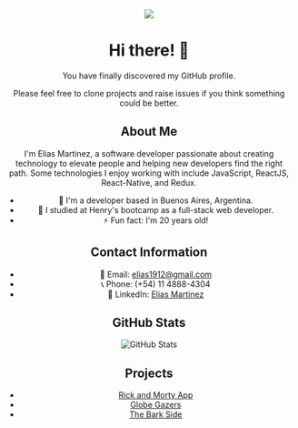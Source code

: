 <div align="center">

<img src="https://thumbs.gfycat.com/TeemingBountifulJuliabutterfly-max-1mb.gif"/>

# Hi there! 👋

You have finally discovered my GitHub profile. 

Please feel free to clone projects and raise issues if you think something could be better.

</div>

<div align="center">

## About Me

I'm Elias Martinez, a software developer passionate about creating technology to elevate people and helping new developers find the right path. Some technologies I enjoy working with include JavaScript, ReactJS, React-Native, and Redux.

- 🔭 I'm a developer based in Buenos Aires, Argentina.
- 🌱 I studied at Henry's bootcamp as a full-stack web developer.
- ⚡ Fun fact: I'm 20 years old!

</div>

<div align="center">

## Contact Information

- 📧 Email: elias1912@gmail.com
- 📞 Phone: (+54) 11 4888-4304
- 💼 LinkedIn: [Elias Martinez](https://www.linkedin.com/in/elias-martinez-040980246/)

</div>

<div align="center">

## GitHub Stats

![GitHub Stats](https://github-readme-stats.vercel.app/api?username=xliazzz&show_icons=true)

</div>

<div align="center">

## Projects


- [Rick and Morty App](https://rickandmorty-xliazzz.vercel.app/)
- [Globe Gazers](https://pi-countries-front-phi.vercel.app/)
- [The Bark Side](https://github.com/XliazZz/Dogs)

</div>
